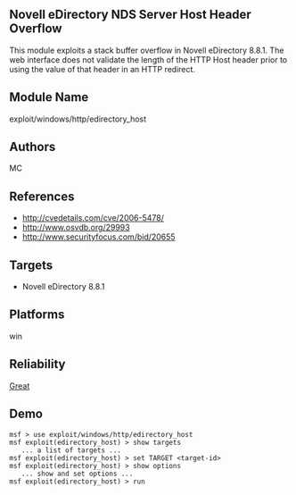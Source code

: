 ## Novell eDirectory NDS Server Host Header Overflow

This module exploits a stack buffer overflow in Novell 
eDirectory 8.8.1. The web interface does not validate the 
length of the HTTP Host header prior to using the value of 
that header in an HTTP redirect.


## Module Name
exploit/windows/http/edirectory_host

## Authors
MC


## References
* http://cvedetails.com/cve/2006-5478/
* http://www.osvdb.org/29993
* http://www.securityfocus.com/bid/20655



## Targets
* Novell eDirectory 8.8.1


## Platforms
win

## Reliability
[Great](https://github.com/rapid7/metasploit-framework/wiki/Exploit-Ranking)

## Demo

```
msf > use exploit/windows/http/edirectory_host
msf exploit(edirectory_host) > show targets
   ... a list of targets ...
msf exploit(edirectory_host) > set TARGET <target-id>
msf exploit(edirectory_host) > show options
   ... show and set options ...
msf exploit(edirectory_host) > run
```
    
    